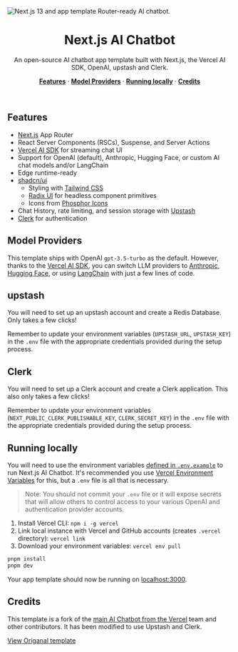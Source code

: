 <img alt="Next.js 13 and app template Router-ready AI chatbot." src="https://chat.vercel.ai/opengraph-image.png">
<h1 align="center">Next.js AI Chatbot</h1>

<p align="center">
  An open-source AI chatbot app template built with Next.js, the Vercel AI SDK, OpenAI, upstash and Clerk.
</p>

<p align="center">
  <a href="#features"><strong>Features</strong></a> ·
  <a href="#model-providers"><strong>Model Providers</strong></a> ·
  <a href="#running-locally"><strong>Running locally</strong></a> ·
  <a href="#credits"><strong>Credits</strong></a>
</p>
<br/>

## Features

- [Next.js](https://nextjs.org) App Router
- React Server Components (RSCs), Suspense, and Server Actions
- [Vercel AI SDK](https://sdk.vercel.ai/docs) for streaming chat UI
- Support for OpenAI (default), Anthropic, Hugging Face, or custom AI chat models and/or LangChain
- Edge runtime-ready
- [shadcn/ui](https://ui.shadcn.com)
  - Styling with [Tailwind CSS](https://tailwindcss.com)
  - [Radix UI](https://radix-ui.com) for headless component primitives
  - Icons from [Phosphor Icons](https://phosphoricons.com)
- Chat History, rate limiting, and session storage with [Upstash](https://upstash.com/)
- [Clerk](https://clerk.com/) for authentication

## Model Providers

This template ships with OpenAI `gpt-3.5-turbo` as the default. However, thanks to the [Vercel AI SDK](https://sdk.vercel.ai/docs), you can switch LLM providers to [Anthropic](https://anthropic.com), [Hugging Face](https://huggingface.co), or using [LangChain](https://js.langchain.com) with just a few lines of code.

## upstash

You will need to set up an upstash account and create a Redis Database. Only takes a few clicks!

Remember to update your environment variables (`UPSTASH_URL`, `UPSTASH_KEY`) in the `.env` file with the appropriate credentials provided during the setup process.

## Clerk

You will need to set up a Clerk account and create a Clerk application. This also only takes a few clicks!

Remember to update your environment variables (`NEXT_PUBLIC_CLERK_PUBLISHABLE_KEY`, `CLERK_SECRET_KEY`) in the `.env` file with the appropriate credentials provided during the setup process.

## Running locally

You will need to use the environment variables [defined in `.env.example`](.env.example) to run Next.js AI Chatbot. It's recommended you use [Vercel Environment Variables](https://vercel.com/docs/concepts/projects/environment-variables) for this, but a `.env` file is all that is necessary.

> Note: You should not commit your `.env` file or it will expose secrets that will allow others to control access to your various OpenAI and authentication provider accounts.

1. Install Vercel CLI: `npm i -g vercel`
2. Link local instance with Vercel and GitHub accounts (creates `.vercel` directory): `vercel link`
3. Download your environment variables: `vercel env pull`

```bash
pnpm install
pnpm dev
```

Your app template should now be running on [localhost:3000](http://localhost:3000/).

## Credits

This template is a fork of the [main AI Chatbot from the Vercel](https://github.com/vercel-labs/ai-chatbot) team and other contributors. It has been modified to use Upstash and Clerk.

[View Origanal template](https://github.com/vercel-labs/ai-chatbot)
